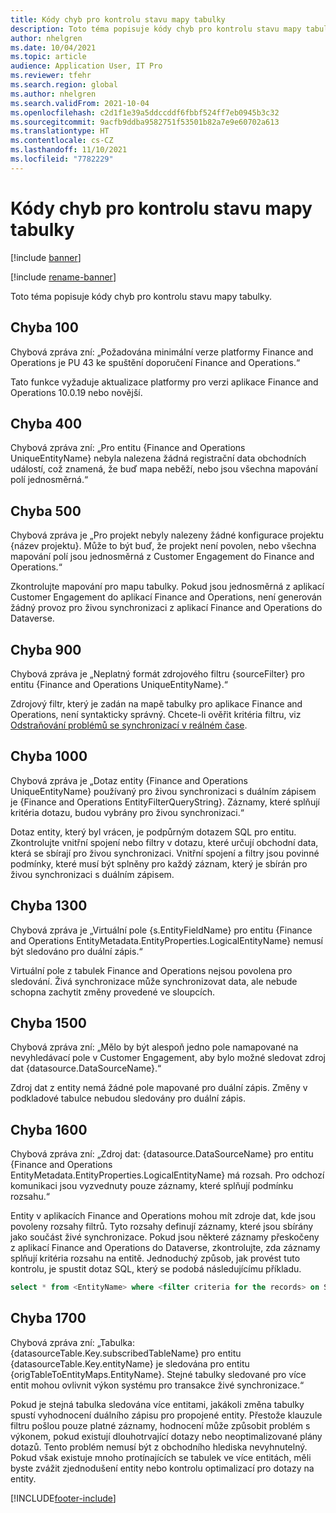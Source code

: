 ```yaml
---
title: Kódy chyb pro kontrolu stavu mapy tabulky
description: Toto téma popisuje kódy chyb pro kontrolu stavu mapy tabulky.
author: nhelgren
ms.date: 10/04/2021
ms.topic: article
audience: Application User, IT Pro
ms.reviewer: tfehr
ms.search.region: global
ms.author: nhelgren
ms.search.validFrom: 2021-10-04
ms.openlocfilehash: c2d1f1e39a5ddccddf6fbbf524ff7eb0945b3c32
ms.sourcegitcommit: 9acfb9ddba9582751f53501b82a7e9e60702a613
ms.translationtype: HT
ms.contentlocale: cs-CZ
ms.lasthandoff: 11/10/2021
ms.locfileid: "7782229"
---
```

# <a name="errors-codes-for-the-table-map-health-check"></a>Kódy chyb pro kontrolu stavu mapy tabulky

[!include [banner](../../includes/banner.md)]

[!include [rename-banner](~/includes/cc-data-platform-banner.md)]

Toto téma popisuje kódy chyb pro kontrolu stavu mapy tabulky.

## <a name="error-100"></a>Chyba 100

Chybová zpráva zní: „Požadována minimální verze platformy Finance and Operations je PU 43 ke spuštění doporučení Finance and Operations.“

Tato funkce vyžaduje aktualizace platformy pro verzi aplikace Finance and Operations 10.0.19 nebo novější.

## <a name="error-400"></a>Chyba 400

Chybová zpráva zní: „Pro entitu \{Finance and Operations UniqueEntityName\} nebyla nalezena žádná registrační data obchodních událostí, což znamená, že buď mapa neběží, nebo jsou všechna mapování polí jednosměrná.“

## <a name="error-500"></a>Chyba 500

Chybová zpráva je „Pro projekt nebyly nalezeny žádné konfigurace projektu \{název projektu\}. Může to být buď, že projekt není povolen, nebo všechna mapování polí jsou jednosměrná z Customer Engagement do Finance and Operations.“

Zkontrolujte mapování pro mapu tabulky. Pokud jsou jednosměrná z aplikací Customer Engagement do aplikací Finance and Operations, není generován žádný provoz pro živou synchronizaci z aplikací Finance and Operations do Dataverse.

## <a name="error-900"></a>Chyba 900

Chybová zpráva je „Neplatný formát zdrojového filtru \{sourceFilter\} pro entitu \{Finance and Operations UniqueEntityName\}.“

Zdrojový filtr, který je zadán na mapě tabulky pro aplikace Finance and Operations, není syntakticky správný. Chcete-li ověřit kritéria filtru, viz [Odstraňování problémů se synchronizací v reálném čase](dual-write-troubleshooting-live-sync.md#live-synchronization-issues-that-are-caused-by-incorrect-query-filter-syntax-on-the-dual-write-maps).

## <a name="error-1000"></a>Chyba 1000

Chybová zpráva je „Dotaz entity \{Finance and Operations UniqueEntityName\} používaný pro živou synchronizaci s duálním zápisem je \{Finance and Operations EntityFilterQueryString\}. Záznamy, které splňují kritéria dotazu, budou vybrány pro živou synchronizaci.“

Dotaz entity, který byl vrácen, je podpůrným dotazem SQL pro entitu. Zkontrolujte vnitřní spojení nebo filtry v dotazu, které určují obchodní data, která se sbírají pro živou synchronizaci. Vnitřní spojení a filtry jsou povinné podmínky, které musí být splněny pro každý záznam, který je sbírán pro živou synchronizaci s duálním zápisem.

## <a name="error-1300"></a>Chyba 1300

Chybová zpráva je „Virtuální pole \{s.EntityFieldName\} pro entitu \{Finance and Operations EntityMetadata.EntityProperties.LogicalEntityName\} nemusí být sledováno pro duální zápis.“

Virtuální pole z tabulek Finance and Operations nejsou povolena pro sledování. Živá synchronizace může synchronizovat data, ale nebude schopna zachytit změny provedené ve sloupcích.

## <a name="error-1500"></a>Chyba 1500

Chybová zpráva zní: „Mělo by být alespoň jedno pole namapované na nevyhledávací pole v Customer Engagement, aby bylo možné sledovat zdroj dat \{datasource.DataSourceName\}.“

Zdroj dat z entity nemá žádné pole mapované pro duální zápis. Změny v podkladové tabulce nebudou sledovány pro duální zápis.

## <a name="error-1600"></a>Chyba 1600

Chybová zpráva zní: „Zdroj dat: \{datasource.DataSourceName\} pro entitu \{Finance and Operations EntityMetadata.EntityProperties.LogicalEntityName\} má rozsah. Pro odchozí komunikaci jsou vyzvednuty pouze záznamy, které splňují podmínku rozsahu.“

Entity v aplikacích Finance and Operations mohou mít zdroje dat, kde jsou povoleny rozsahy filtrů. Tyto rozsahy definují záznamy, které jsou sbírány jako součást živé synchronizace. Pokud jsou některé záznamy přeskočeny z aplikací Finance and Operations do Dataverse, zkontrolujte, zda záznamy splňují kritéria rozsahu na entitě. Jednoduchý způsob, jak provést tuto kontrolu, je spustit dotaz SQL, který se podobá následujícímu příkladu.

```sql
select * from <EntityName> where <filter criteria for the records> on SQL.
```

## <a name="error-1700"></a>Chyba 1700

Chybová zpráva zní: „Tabulka: \{datasourceTable.Key.subscribedTableName\} pro entitu \{datasourceTable.Key.entityName\} je sledována pro entitu \{origTableToEntityMaps.EntityName\}. Stejné tabulky sledované pro více entit mohou ovlivnit výkon systému pro transakce živé synchronizace.“

Pokud je stejná tabulka sledována více entitami, jakákoli změna tabulky spustí vyhodnocení duálního zápisu pro propojené entity. Přestože klauzule filtru pošlou pouze platné záznamy, hodnocení může způsobit problém s výkonem, pokud existují dlouhotrvající dotazy nebo neoptimalizované plány dotazů. Tento problém nemusí být z obchodního hlediska nevyhnutelný. Pokud však existuje mnoho protínajících se tabulek ve více entitách, měli byste zvážit zjednodušení entity nebo kontrolu optimalizací pro dotazy na entity.

[!INCLUDE[footer-include](../../../../includes/footer-banner.md)]
